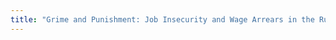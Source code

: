 ```yaml
---
title: "Grime and Punishment: Job Insecurity and Wage Arrears in the Russian Federation"
---
```




